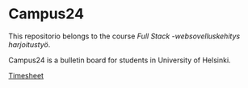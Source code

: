 # Campus24

This repositorio belongs to the course _Full Stack -websovelluskehitys harjoitustyö_. 

Campus24 is a bulletin board for students in University of Helsinki.

[Timesheet](https://github.com/olgaviho/campus24-frontend/edit/master/timesheet.md)
